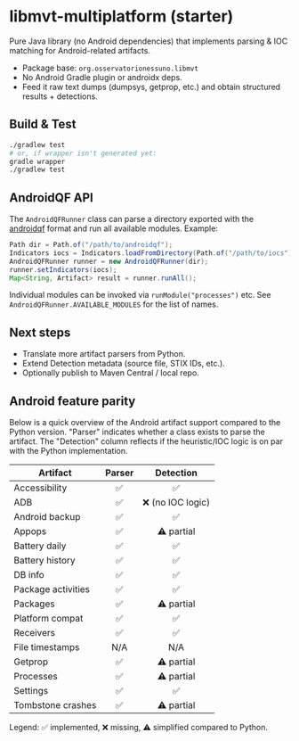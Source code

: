 # libmvt-multiplatform (starter)

Pure Java library (no Android dependencies) that implements parsing & IOC matching for Android-related artifacts.

- Package base: `org.osservatorionessuno.libmvt`
- No Android Gradle plugin or androidx deps.
- Feed it raw text dumps (dumpsys, getprop, etc.) and obtain structured results + detections.

## Build & Test
```bash
./gradlew test
# or, if wrapper isn't generated yet:
gradle wrapper
./gradlew test
```

## AndroidQF API
The `AndroidQFRunner` class can parse a directory exported with the
[androidqf](https://mvt.re/) format and run all available modules.
Example:
```java
Path dir = Path.of("/path/to/androidqf");
Indicators iocs = Indicators.loadFromDirectory(Path.of("/path/to/iocs").toFile());
AndroidQFRunner runner = new AndroidQFRunner(dir);
runner.setIndicators(iocs);
Map<String, Artifact> result = runner.runAll();
```

Individual modules can be invoked via `runModule("processes")` etc.
See `AndroidQFRunner.AVAILABLE_MODULES` for the list of names.


## Next steps
- Translate more artifact parsers from Python.
- Extend Detection metadata (source file, STIX IDs, etc.).
- Optionally publish to Maven Central / local repo.

## Android feature parity

Below is a quick overview of the Android artifact support compared to the Python
version. "Parser" indicates whether a class exists to parse the artifact. The
"Detection" column reflects if the heuristic/IOC logic is on par with the
Python implementation.

| Artifact | Parser | Detection |
|----------|:------:|:---------:|
| Accessibility | ✅ | ✅ |
| ADB | ✅ | ❌ (no IOC logic) |
| Android backup | ✅ | ✅ |
| Appops | ✅ | ⚠ partial |
| Battery daily | ✅ | ✅ |
| Battery history | ✅ | ✅ |
| DB info | ✅ | ✅ |
| Package activities | ✅ | ✅ |
| Packages | ✅ | ⚠ partial |
| Platform compat | ✅ | ✅ |
| Receivers | ✅ | ✅ |
| File timestamps | N/A | N/A |
| Getprop | ✅ | ⚠ partial |
| Processes | ✅ | ⚠ partial |
| Settings | ✅ | ✅ |
| Tombstone crashes | ✅ | ⚠ partial |

Legend: ✅ implemented, ❌ missing, ⚠ simplified compared to Python.

